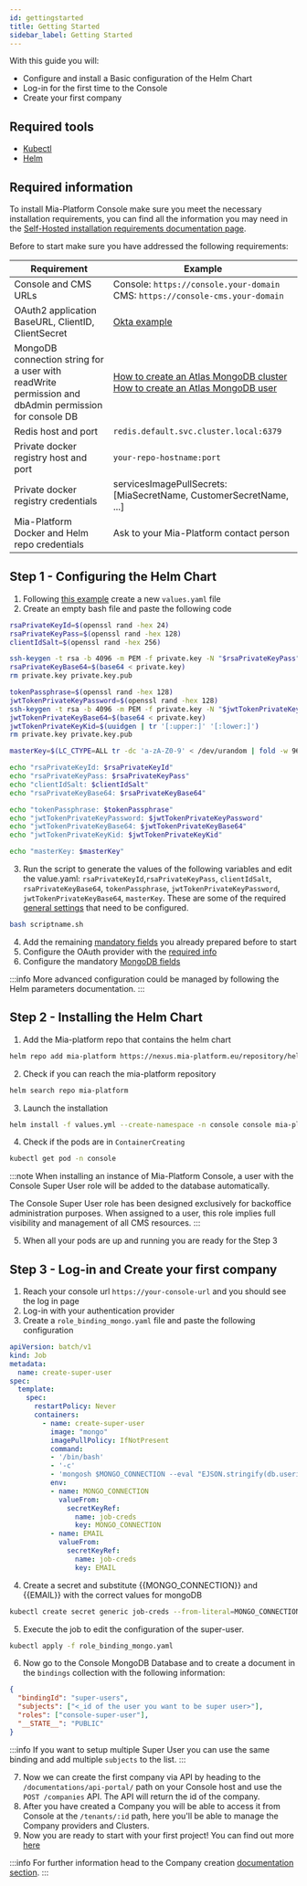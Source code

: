 ```yaml
---
id: gettingstarted
title: Getting Started
sidebar_label: Getting Started
---
```


With this guide you will:

- Configure and install a Basic configuration of the Helm Chart
- Log-in for the first time to the Console
- Create your first company

## Required tools

- [Kubectl](https://kubernetes.io/docs/tasks/tools/)
- [Helm](https://helm.sh/docs/helm/helm_install/)

## Required information

To install Mia-Platform Console make sure you meet the necessary installation requirements, you can find all the information you may need in the [Self-Hosted installation requirements documentation page](../self-hosted-requirements).

Before to start make sure you have addressed the following requirements:

Requirement|Example
--|--
Console and CMS URLs|Console: `https://console.your-domain`<br /> CMS: `https://console-cms.your-domain`
OAuth2 application BaseURL, ClientID, ClientSecret| [Okta example](https://developer.okta.com/docs/guides/find-your-app-credentials/main/) <br />
MongoDB connection string for a user with readWrite permission and dbAdmin permission for console DB| [How to create an Atlas MongoDB cluster](https://www.mongodb.com/docs/guides/atlas/cluster/)<br /> [How to create an Atlas MongoDB user](https://www.mongodb.com/docs/manual/tutorial/create-users/)
Redis host and port|`redis.default.svc.cluster.local:6379`
Private docker registry host and port| `your-repo-hostname:port`
Private docker registry credentials| servicesImagePullSecrets: [MiaSecretName, CustomerSecretName, ...]
Mia-Platform Docker and Helm repo credentials | Ask to your Mia-Platform contact person

## Step 1 - Configuring the Helm Chart

1. Following [this example](../installation-chart/115-Chart%20and%20Helm%20parameters/10-installation-chart-example.md) create a new `values.yaml` file
2. Create an empty bash file and paste the following code

```bash
rsaPrivateKeyId=$(openssl rand -hex 24)
rsaPrivateKeyPass=$(openssl rand -hex 128)
clientIdSalt=$(openssl rand -hex 256)

ssh-keygen -t rsa -b 4096 -m PEM -f private.key -N "$rsaPrivateKeyPass" > /dev/null
rsaPrivateKeyBase64=$(base64 < private.key)
rm private.key private.key.pub

tokenPassphrase=$(openssl rand -hex 128)
jwtTokenPrivateKeyPassword=$(openssl rand -hex 128)
ssh-keygen -t rsa -b 4096 -m PEM -f private.key -N "$jwtTokenPrivateKeyPassword" > /dev/null
jwtTokenPrivateKeyBase64=$(base64 < private.key)
jwtTokenPrivateKeyKid=$(uuidgen | tr '[:upper:]' '[:lower:]')
rm private.key private.key.pub

masterKey=$(LC_CTYPE=ALL tr -dc 'a-zA-Z0-9' < /dev/urandom | fold -w 96 | head -1)

echo "rsaPrivateKeyId: $rsaPrivateKeyId"
echo "rsaPrivateKeyPass: $rsaPrivateKeyPass"
echo "clientIdSalt: $clientIdSalt"
echo "rsaPrivateKeyBase64: $rsaPrivateKeyBase64"

echo "tokenPassphrase: $tokenPassphrase"
echo "jwtTokenPrivateKeyPassword: $jwtTokenPrivateKeyPassword"
echo "jwtTokenPrivateKeyBase64: $jwtTokenPrivateKeyBase64"
echo "jwtTokenPrivateKeyKid: $jwtTokenPrivateKeyKid"

echo "masterKey: $masterKey"
```

3. Run the script to generate the values of the following variables and edit the value.yaml: `rsaPrivateKeyId`,`rsaPrivateKeyPass`, `clientIdSalt`, `rsaPrivateKeyBase64`, `tokenPassphrase`, `jwtTokenPrivateKeyPassword`, `jwtTokenPrivateKeyBase64`, `masterKey`. These are some of the required [general settings](../installation-chart/115-Chart%20and%20Helm%20parameters/20-general-settings.md) that need to be configured.

```bash
bash scriptname.sh
```

4. Add the remaining [mandatory fields](../installation-chart/115-Chart%20and%20Helm%20parameters/20-general-settings.md) you already prepared before to start
5. Configure the OAuth provider with the [required info](../installation-chart/115-Chart%20and%20Helm%20parameters/25-authentication-provider.md)
6. Configure the mandatory [MongoDB fields](../installation-chart/115-Chart%20and%20Helm%20parameters/40-mongodb-configurations-and-encryption.md)

:::info
More advanced configuration could be managed by following the Helm parameters documentation.
:::

## Step 2 - Installing the Helm Chart

1. Add the Mia-platform repo that contains the helm chart

```bash
helm repo add mia-platform https://nexus.mia-platform.eu/repository/helm-internal/ --username your-username --password-stdin
```

2. Check if you can reach the mia-platform repository

```bash
helm search repo mia-platform
```

3. Launch the installation

```bash
helm install -f values.yml --create-namespace -n console console mia-platform/mia-console
```

4. Check if the pods are in `ContainerCreating`

```bash
kubectl get pod -n console
```

:::note
When installing an instance of Mia-Platform Console, a user with the Console Super User role will be added to the database automatically.

The Console Super User role has been designed exclusively for backoffice administration purposes.
When assigned to a user, this role implies full visibility and management of all CMS resources.
:::

5. When all your pods are up and running you are ready for the Step 3

## Step 3 - Log-in and Create your first company

1. Reach your console url `https://your-console-url` and you should see the log in page
2. Log-in with your authentication provider
3. Create a `role_binding_mongo.yaml` file and paste the following configuration

```yaml
apiVersion: batch/v1
kind: Job
metadata:
  name: create-super-user
spec:
  template:
    spec:
      restartPolicy: Never
      containers:
        - name: create-super-user
          image: "mongo"
          imagePullPolicy: IfNotPresent
          command: 
          - '/bin/bash'
          - '-c'
          - 'mongosh $MONGO_CONNECTION --eval "EJSON.stringify(db.userinfo.updateOne({\"email\": \"$EMAIL\"}, { \$addToSet: { groups: { \$each: [ \"console_cms\", \"manage_users\" ] } } }))"'
          env:
          - name: MONGO_CONNECTION
            valueFrom:
              secretKeyRef:
                name: job-creds
                key: MONGO_CONNECTION
          - name: EMAIL
            valueFrom:
              secretKeyRef:
                name: job-creds
                key: EMAIL
```

4. Create a secret and substitute {{MONGO_CONNECTION}} and {{EMAIL}} with the correct values for mongoDB
   
```bash
kubectl create secret generic job-creds --from-literal=MONGO_CONNECTION={{MONGO_CONNECTION}} --from-literal=EMAIL={{EMAIL}}
```

5. Execute the job to edit the configuration of the super-user.

```bash
kubectl apply -f role_binding_mongo.yaml
```

6. Now go to the Console MongoDB Database and to create a document in the `bindings` collection with the following information:

```json
{
  "bindingId": "super-users",
  "subjects": ["<_id of the user you want to be super user>"],
  "roles": ["console-super-user"],
  "__STATE__": "PUBLIC"
}
```
:::info
If you want to setup multiple Super User you can use the same binding and add multiple `subjects` to the list.
:::

7. Now we can create the first company via API by heading to the `/documentations/api-portal/` path on your Console host and use the `POST /companies` API. The API will return the id of the company.
8. After you have created a Company you will be able to access it from Console at the `/tenants/:id` path, here you'll be able to manage the Company providers and Clusters.
9. Now you are ready to start with your first project! You can find out more [here](../../../development_suite/company/create#default-configuration-for-a-new-project)

:::info
For further information head to the Company creation [documentation section](../../../development_suite/company/create).
:::
